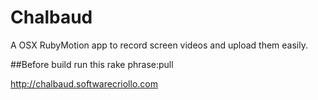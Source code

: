 Chalbaud
=======

A OSX RubyMotion app to record screen videos and upload them easily.

##Before build run this
  rake phrase:pull 

http://chalbaud.softwarecriollo.com
